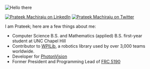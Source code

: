 ![Hello there](https://media.giphy.com/media/Nx0rz3jtxtEre/giphy.gif)

[![Prateek Machiraju on LinkedIn](https://img.shields.io/badge/-Prateek%20Machiraju-4B9CD3?style=for-the-badge&logo=linkedin&logoColor=white&link=https://www.linkedin.com/in/prateek-machiraju/)](https://www.linkedin.com/in/prateek-machiraju/) [![Prateek Machiraju on Twitter](https://img.shields.io/badge/-theprateekma-4B9CD3?style=for-the-badge&logo=twitter&logoColor=white&link=https://twitter.com/theprateekma)](https://twitter.com/theprateekma)


I am Prateek; here are a few things about me:
 - Computer Science B.S. and Mathematics (applied) B.S. first-year student at UNC Chapel Hill
 - Contributor to [WPILib](https://github.com/wpilibsuite/allwpilib), a robotics library used by over 3,000 teams worldwide.
 - Developer for [PhotonVision](https://github.com/PhotonVision)
 - Former President and Programming Lead of [FRC 5190](https://github.com/FRC5190)

<!--
**prateekma/prateekma** is a ✨ _special_ ✨ repository because its `README.md` (this file) appears on your GitHub profile.

Here are some ideas to get you started:

- 🔭 I’m currently working on ...
- 🌱 I’m currently learning ...
- 👯 I’m looking to collaborate on ...
- 🤔 I’m looking for help with ...
- 💬 Ask me about ...
- 📫 How to reach me: ...
- 😄 Pronouns: ...
- ⚡ Fun fact: ...
-->
